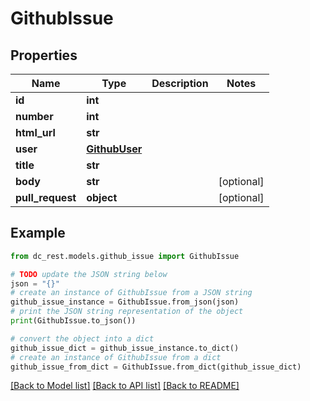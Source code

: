 # GithubIssue


## Properties

Name | Type | Description | Notes
------------ | ------------- | ------------- | -------------
**id** | **int** |  | 
**number** | **int** |  | 
**html_url** | **str** |  | 
**user** | [**GithubUser**](GithubUser.md) |  | 
**title** | **str** |  | 
**body** | **str** |  | [optional] 
**pull_request** | **object** |  | [optional] 

## Example

```python
from dc_rest.models.github_issue import GithubIssue

# TODO update the JSON string below
json = "{}"
# create an instance of GithubIssue from a JSON string
github_issue_instance = GithubIssue.from_json(json)
# print the JSON string representation of the object
print(GithubIssue.to_json())

# convert the object into a dict
github_issue_dict = github_issue_instance.to_dict()
# create an instance of GithubIssue from a dict
github_issue_from_dict = GithubIssue.from_dict(github_issue_dict)
```
[[Back to Model list]](../README.md#documentation-for-models) [[Back to API list]](../README.md#documentation-for-api-endpoints) [[Back to README]](../README.md)


